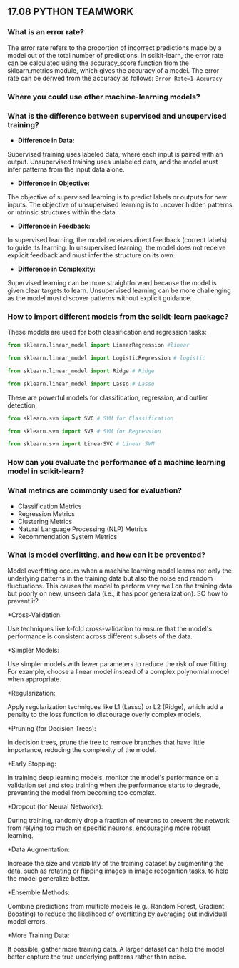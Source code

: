 ## 17.08 PYTHON TEAMWORK

### What is an error rate?
The error rate refers to the proportion of incorrect predictions made by a model out of the total number of predictions. In scikit-learn, the error rate can be calculated using the accuracy_score function from the sklearn.metrics module, which gives the accuracy of a model. The error rate can be derived from the accuracy as follows:
```Error Rate=1−Accuracy```


### Where you could use other machine-learning models?
### What is the difference between supervised and unsupervised training?
- **Difference in Data:**

Supervised training uses labeled data, where each input is paired with an output.
Unsupervised training uses unlabeled data, and the model must infer patterns from the input data alone.

- **Difference in Objective:**

The objective of supervised learning is to predict labels or outputs for new inputs.
The objective of unsupervised learning is to uncover hidden patterns or intrinsic structures within the data.

- **Difference in Feedback:**

In supervised learning, the model receives direct feedback (correct labels) to guide its learning.
In unsupervised learning, the model does not receive explicit feedback and must infer the structure on its own.

- **Difference in Complexity:**

Supervised learning can be more straightforward because the model is given clear targets to learn.
Unsupervised learning can be more challenging as the model must discover patterns without explicit guidance.
### How to import different models from the scikit-learn package?
These models are used for both classification and regression tasks:
```py
from sklearn.linear_model import LinearRegression #linear
```
```py
from sklearn.linear_model import LogisticRegression # logistic
```
```py
from sklearn.linear_model import Ridge # Ridge
```
```py
from sklearn.linear_model import Lasso # Lasso
```
These are powerful models for classification, regression, and outlier detection:
```py
from sklearn.svm import SVC # SVM for Classification
```
```py
from sklearn.svm import SVR # SVM for Regression
```
```py
from sklearn.svm import LinearSVC # Linear SVM
```

### How can you evaluate the performance of a machine learning model in scikit-learn?
### What metrics are commonly used for evaluation?
* Classification Metrics
* Regression Metrics
* Clustering Metrics
* Natural Language Processing (NLP) Metrics
* Recommendation System Metrics
### What is model overfitting, and how can it be prevented?
Model overfitting occurs when a machine learning model learns not only the underlying patterns in the training data but also the noise and random fluctuations. This causes the model to perform very well on the training data but poorly on new, unseen data (i.e., it has poor generalization).
SO how to prevent it?

*Cross-Validation:

Use techniques like k-fold cross-validation to ensure that the model's performance is consistent across different subsets of the data.

*Simpler Models:

Use simpler models with fewer parameters to reduce the risk of overfitting. For example, choose a linear model instead of a complex polynomial model when appropriate.

*Regularization:

Apply regularization techniques like L1 (Lasso) or L2 (Ridge), which add a penalty to the loss function to discourage overly complex models.

*Pruning (for Decision Trees):

In decision trees, prune the tree to remove branches that have little importance, reducing the complexity of the model.

*Early Stopping:

In training deep learning models, monitor the model's performance on a validation set and stop training when the performance starts to degrade, preventing the model from becoming too complex.

*Dropout (for Neural Networks):

During training, randomly drop a fraction of neurons to prevent the network from relying too much on specific neurons, encouraging more robust learning.

*Data Augmentation:

Increase the size and variability of the training dataset by augmenting the data, such as rotating or flipping images in image recognition tasks, to help the model generalize better.

*Ensemble Methods:

Combine predictions from multiple models (e.g., Random Forest, Gradient Boosting) to reduce the likelihood of overfitting by averaging out individual model errors.

*More Training Data:

If possible, gather more training data. A larger dataset can help the model better capture the true underlying patterns rather than noise.
```
